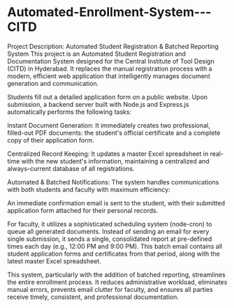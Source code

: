 # Automated-Enrollment-System---CITD

Project Description: Automated Student Registration & Batched Reporting System
This project is an Automated Student Registration and Documentation System designed for the Central Institute of Tool Design (CITD) in Hyderabad. It replaces the manual registration process with a modern, efficient web application that intelligently manages document generation and communication.

Students fill out a detailed application form on a public website. Upon submission, a backend server built with Node.js and Express.js automatically performs the following tasks:

Instant Document Generation: It immediately creates two professional, filled-out PDF documents: the student's official certificate and a complete copy of their application form.

Centralized Record Keeping: It updates a master Excel spreadsheet in real-time with the new student's information, maintaining a centralized and always-current database of all registrations.

Automated & Batched Notifications: The system handles communications with both students and faculty with maximum efficiency:

An immediate confirmation email is sent to the student, with their submitted application form attached for their personal records.

For faculty, it utilizes a sophisticated scheduling system (node-cron) to queue all generated documents. Instead of sending an email for every single submission, it sends a single, consolidated report at pre-defined times each day (e.g., 12:00 PM and 9:00 PM). This batch email contains all student application forms and certificates from that period, along with the latest master Excel spreadsheet.

This system, particularly with the addition of batched reporting, streamlines the entire enrollment process. It reduces administrative workload, eliminates manual errors, prevents email clutter for faculty, and ensures all parties receive timely, consistent, and professional documentation.

